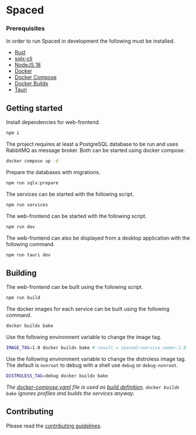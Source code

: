 # Spaced

### Prerequisites

In order to run Spaced in development the following must be installed.

- [Rust](https://www.rust-lang.org/learn/get-started)
- [sqlx-cli](https://github.com/launchbadge/sqlx/blob/HEAD/sqlx-cli/README.md#install)
- [NodeJS 18](https://nodejs.org/)
- [Docker](https://docker.com/)
- [Docker Compose](https://docs.docker.com/compose)
- [Docker Buildx](https://github.com/docker/buildx)
- [Tauri](https://tauri.app/v1/guides/getting-started/prerequisites)
<!-- - Protoc -->

## Getting started

Install dependencies for web-frontend.

```sh
npm i
```

The project requires at least a PostgreSQL database to be run and uses RabbitMQ as message broker. Both can be started using docker compose.

```sh
docker compose up -d
```

Prepare the databases with migrations.

```sh
npm run sqlx:prepare
```

The services can be started with the following script.

```sh
npm run services
```

The web-frontend can be started with the following script.

```sh
npm run dev
```

The web-frontend can also be displayed from a desktop application with the following command.

```sh
npm run tauri dev
```

## Building

The web-frontend can be built using the following script.

```sh
npm run build
```

The docker images for each service can be built using the following command.

```sh
docker buildx bake
```

Use the following environment variable to change the image tag.

```sh
IMAGE_TAG=1.0 docker buildx bake # result = spaced/<service_name>:1.0
```

Use the following environment variable to change the distroless image tag. The default is `nonroot` to debug with a shell use `debug` or `debug-nonroot`.

```sh
DISTROLESS_TAG=debug docker buildx bake
```

_The [docker-compose.yaml](./docker-compose.yaml) file is used as [build definition](https://docs.docker.com/engine/reference/commandline/buildx_bake/#file). `docker buildx bake` ignores profiles and builds the services anyway._

## Contributing

Please read the [contributing guidelines](CONTRIBUTING.md).
